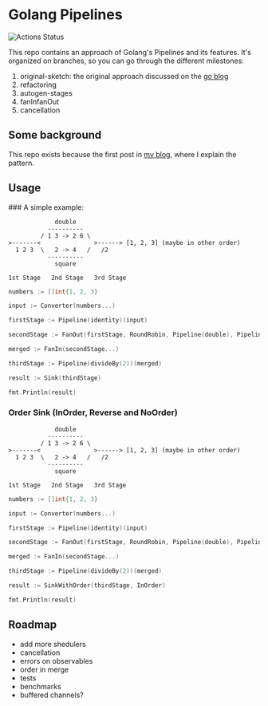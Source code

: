 
# Golang Pipelines

![Actions Status](https://github.com/pabloos/Go-Pipelines/workflows/tests/badge.svg)

This repo contains an approach of Golang's Pipelines and its features. It's organized on branches, so you can go through the different milestones:

1. original-sketch: the original approach discussed on the [go blog](https://blog.golang.org/pipelines)
2. refactoring
3. autogen-stages
4. fanInfanOut
5. cancellation

## Some background

This repo exists because the first post in [my blog](https://pabloos.github.io/concurrency/pipelines/), where I explain the pattern.

## Usage

### A simple example:

```text
             double
           ----------
         / 1 3 -> 2 6 \
>-------<               >------> [1, 2, 3] (maybe in other order)
  1 2 3  \   2 -> 4   /   /2
           ----------
             square

1st Stage   2nd Stage   3rd Stage
```

```go
numbers := []int{1, 2, 3}

input := Converter(numbers...)

firstStage := Pipeline(identity)(input)

secondStage := FanOut(firstStage, RoundRobin, Pipeline(double), Pipeline(square))

merged := FanIn(secondStage...)

thirdStage := Pipeline(divideBy(2))(merged)

result := Sink(thirdStage)

fmt.Println(result)
```

### Order Sink (InOrder, Reverse and NoOrder)

```text
             double
           ----------
         / 1 3 -> 2 6 \
>-------<               >------> [1, 2, 3] (maybe in other order)
  1 2 3  \   2 -> 4   /   /2
           ----------
             square

1st Stage   2nd Stage   3rd Stage
```

```go
numbers := []int{1, 2, 3}

input := Converter(numbers...)

firstStage := Pipeline(identity)(input)

secondStage := FanOut(firstStage, RoundRobin, Pipeline(double), Pipeline(square))

merged := FanIn(secondStage...)

thirdStage := Pipeline(divideBy(2))(merged)

result := SinkWithOrder(thirdStage, InOrder)

fmt.Println(result)
```

## Roadmap

- add more shedulers
- cancellation
- errors on observables
- order in merge
- tests
- benchmarks
- buffered channels?

